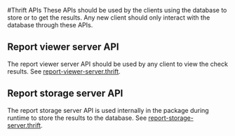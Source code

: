 
#Thrift APIs
These APIs should be used by the clients using the database to store or to get the results. Any new client should only interact with the database through these APIs.

## Report viewer server API
The report viewer server API should be used by any client to view the check results.
See [report-viewer-server.thrift](https://raw.githubusercontent.com/Ericsson/codechecker/master/thrift-api/report-viewer-server.thrift).

## Report storage server API
The report storage server API is used internally in the package during runtime to store the results to the database.
See [report-storage-server.thrift](https://raw.githubusercontent.com/Ericsson/codechecker/master/thrift-api/report-storage-server.thrift).
